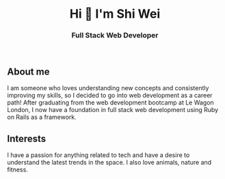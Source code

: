 <h1 align="center"> Hi 👋 I'm Shi Wei </h1>
<h3 align="center"> Full Stack Web Developer </h3>

<br>

## About me

I am someone who loves understanding new concepts and consistently improving my skills, so I decided to go into web development as a career path! After graduating from the web development bootcamp at Le Wagon London, I now have a foundation in full stack web development using Ruby on Rails as a framework.

## Interests

I have a passion for anything related to tech and have a desire to understand the latest trends in the space. I also love animals, nature and fitness.


<!--
**hswhong/hswhong** is a ✨ _special_ ✨ repository because its `README.md` (this file) appears on your GitHub profile.

Here are some ideas to get you started:

- 🔭 I’m currently working on ...
- 🌱 I’m currently learning ...
- 👯 I’m looking to collaborate on ...
- 🤔 I’m looking for help with ...
- 💬 Ask me about ...
- 📫 How to reach me: ...
- 😄 Pronouns: ...
- ⚡ Fun fact: ...
-->
